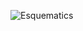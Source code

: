 ![Esquematics](https://github.com/Joao-vap/RMT-Code/assets/69370175/6c4b3563-2be2-4a94-8c61-f4e6dacec450)
